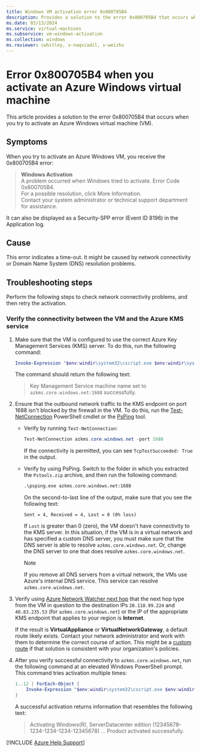 ```yaml
---
title: Windows VM activation error 0x800705B4
description: Provides a solution to the error 0x800705B4 that occurs when you try to activate an Azure Windows virtual machine (VM).
ms.date: 03/13/2024
ms.service: virtual-machines
ms.subservice: vm-windows-activation
ms.collection: windows
ms.reviewer: cwhitley, v-naqviadil, v-weizhu
---
```

# Error 0x800705B4 when you activate an Azure Windows virtual machine

This article provides a solution to the error 0x800705B4 that occurs when you try to activate an Azure Windows virtual machine (VM).

## Symptoms

When you try to activate an Azure Windows VM, you receive the 0x800705B4 error:

> **Windows Activation**  
> A problem occurred when Windows tried to activate. Error Code 0x800705B4.  
> For a possible resolution, click More Information.  
> Contact your system administrator or technical support department for assistance.

It can also be displayed as a Security-SPP error (Event ID 8196) in the Application log.

## Cause

This error indicates a time-out. It might be caused by network connectivity or Domain Name System (DNS) resolution problems.

## Troubleshooting steps

Perform the following steps to check network connectivity problems, and then retry the activation.

### Verify the connectivity between the VM and the Azure KMS service

1. Make sure that the VM is configured to use the correct Azure Key Management Services (KMS) server. To do this, run the following command:
  
    ```powershell
    Invoke-Expression "$env:windir\system32\cscript.exe $env:windir\system32\slmgr.vbs /skms azkms.core.windows.net:1688"
    ```

    The command should return the following text:

    > Key Management Service machine name set to `azkms.core.windows.net:1688` successfully.

2. Ensure that the outbound network traffic to the KMS endpoint on port 1688 isn't blocked by the firewall in the VM. To do this, run the [Test-NetConnection](/powershell/module/nettcpip/test-netconnection) PowerShell cmdlet or the [PsPing](/sysinternals/downloads/psping) tool.

    - Verify by running `Test-NetConnection`:

        ```powershell
        Test-NetConnection azkms.core.windows.net -port 1688
        ```

       If the connectivity is permitted, you can see `TcpTestSucceeded: True` in the output.

    - Verify by using PsPing. Switch to the folder in which you extracted the `Pstools.zip` archive, and then run the following command:

        ```cmd
        .\psping.exe azkms.core.windows.net:1688
        ```

        On the second-to-last line of the output, make sure that you see the following text:

        `Sent = 4, Received = 4, Lost = 0 (0% loss)`

        If `Lost` is greater than 0 (zero), the VM doesn't have connectivity to the KMS server. In this situation, if the VM is in a virtual network and has specified a custom DNS server, you must make sure that the DNS server is able to resolve `azkms.core.windows.net`. Or, change the DNS server to one that does resolve `azkms.core.windows.net`.

        > [!NOTE]  
        > If you remove all DNS servers from a virtual network, the VMs use Azure's internal DNS service. This service can resolve `azkms.core.windows.net`.

3. Verify using [Azure Network Watcher next hop](/azure/network-watcher/network-watcher-next-hop-overview) that the next hop type from the VM in question to the destination IPs `20.118.99.224` and `40.83.235.53` (for `azkms.core.windows.net`) or the IP of the appropriate KMS endpoint that applies to your region is **Internet**.

   If the result is **VirtualAppliance** or **VirtualNetworkGateway**, a default route likely exists. Contact your network administrator and work with them to determine the correct course of action. This might be a [custom route](./custom-routes-enable-kms-activation.md) if that solution is consistent with your organization's policies.

4. After you verify successful connectivity to `azkms.core.windows.net`, run the following command at an elevated Windows PowerShell prompt. This command tries activation multiple times:

    ```powershell
    1..12 | ForEach-Object {
        Invoke-Expression "$env:windir\system32\cscript.exe $env:windir\system32\slmgr.vbs /ato" ; start-sleep 5
    }
    ```

    A successful activation returns information that resembles the following text:

    > Activating Windows(R), ServerDatacenter edition (12345678-1234-1234-1234-12345678) …
    Product activated successfully.

[!INCLUDE [Azure Help Support](../../includes/azure-help-support.md)]
